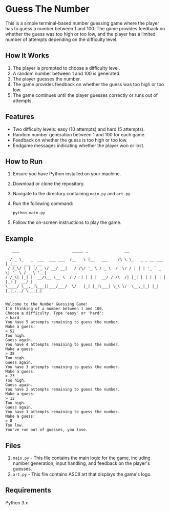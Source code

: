 # Guess The Number

This is a simple terminal-based number guessing game where the player has to guess a number between 1 and 100. The game provides feedback on whether the guess was too high or too low, and the player has a limited number of attempts depending on the difficulty level.

## How It Works

1. The player is prompted to choose a difficulty level.
2. A random number between 1 and 100 is generated.
3. The player guesses the number.
4. The game provides feedback on whether the guess was too high or too low.
5. The game continues until the player guesses correctly or runs out of attempts.

## Features

-   Two difficulty levels: easy (10 attempts) and hard (5 attempts).
-   Random number generation between 1 and 100 for each game.
-   Feedback on whether the guess is too high or too low.
-   Endgame messages indicating whether the player won or lost.

## How to Run

1. Ensure you have Python installed on your machine.
2. Download or clone the repository.
3. Navigate to the directory containing `main.py` and `art.py`.
4. Run the following command:

    ```
    python main.py
    ```

5. Follow the on-screen instructions to play the game.

## Example

```
   ___                       _____ _                __                 _
  / _ \_   _  ___  ___ ___  /__   \ |__   ___    /\ \ \_   _ _ __ ___ | |__   ___ _ __
 / /_\/ | | |/ _ \/ __/ __|   / /\/ '_ \ / _ \  /  \/ / | | | '_ ` _ \| '_ \ / _ \ '__|
/ /_\| |_| |  __/\__ \__ \  / /  | | | |  __/ / /\  /| |_| | | | | | | |_) |  __/ |
\____/ \__,_|\___||___/___/  \/   |_| |_|\___| \_\ \/  \__,_|_| |_| |_|_.__/ \___|_|


Welcome to the Number Guessing Game!
I'm thinking of a number between 1 and 100.
Choose a difficulty. Type 'easy' or 'hard':
> hard
You have 5 attempts remaining to guess the number.
Make a guess:
> 52
Too high.
Guess again.
You have 4 attempts remaining to guess the number.
Make a guess:
> 38
Too high.
Guess again.
You have 3 attempts remaining to guess the number.
Make a guess:
> 23
Too high.
Guess again.
You have 2 attempts remaining to guess the number.
Make a guess:
> 12
Too high.
Guess again.
You have 1 attempts remaining to guess the number.
Make a guess:
> 8
Too low.
You've run out of guesses, you lose.
```

## Files

1. `main.py` - This file contains the main logic for the game, including number generation, input handling, and feedback on the player's guesses.
2. `art.py` - This file contains ASCII art that displays the game's logo.

## Requirements

Python 3.x
